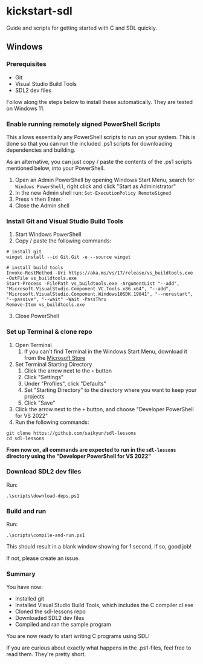 # kickstart-sdl

Guide and scripts for getting started with C and SDL quickly.

## Windows

### Prerequisites

* Git
* Visual Studio Build Tools
* SDL2 dev files

Follow along the steps below to install these automatically. They are tested on Windows 11.

### Enable running remotely signed PowerShell Scripts

This allows essentially any PowerShell scripts to run on your system. This is done so that you can run the included .ps1 scripts for downloading dependencies and building.

As an alternative, you can just copy / paste the contents of the .ps1 scripts mentioned below, into your PowerShell.

1. Open an Admin PowerShell by opening Windows Start Menu, search for `Windows PowerShell`, right click and click "Start as Administrator"
2. In the new Admin shell run: `Set-ExecutionPolicy RemoteSigned`
3. Press `Y` then Enter.
4. Close the Admin shell

### Install Git and Visual Studio Build Tools

1. Start Windows PowerShell
2. Copy / paste the following commands:
```
# install git
winget install --id Git.Git -e --source winget

# install build tools
Invoke-RestMethod -Uri https://aka.ms/vs/17/release/vs_buildtools.exe -OutFile vs_buildtools.exe
Start-Process -FilePath vs_buildtools.exe -ArgumentList "--add", "Microsoft.VisualStudio.Component.VC.Tools.x86.x64", "--add", "Microsoft.VisualStudio.Component.Windows10SDK.19041", "--norestart", "--passive", "--wait" -Wait -PassThru
Remove-Item vs_buildtools.exe
```
3. Close PowerShell

### Set up Terminal & clone repo

1. Open Terminal
   1. If you can't find Terminal in the Windows Start Menu, download it from the [Microsoft Store](https://apps.microsoft.com/store/detail/windows-terminal/9N0DX20HK701)
2. Set Terminal Starting Directory
   1. Click the arrow next to the `+` button
   2. Click "Settings"
   3. Under "Profiles", click "Defaults"
   4. Set "Starting Directory" to the directory where you want to keep your projects
   5. Click "Save"
3. Click the arrow next to the `+` button, and choose "Developer PowerShell for VS 2022"
4. Run the following commands:
```
git clone https://github.com/saikyun/sdl-lessons
cd sdl-lessons
```

**From now on, all commands are expected to run in the `sdl-lessons` directory using the "Developer PowerShell for VS 2022"**

### Download SDL2 dev files

Run:
```
.\scripts\download-deps.ps1
```

### Build and run

Run:
```
.\scripts\compile-and-run.ps1
```

This should result in a blank window showing for 1 second, if so, good job!

If not, please create an issue.

### Summary

You have now:
* Installed git
* Installed Visual Studio Build Tools, which includes the C compiler cl.exe
* Cloned the sdl-lessons repo
* Downloaded SDL2 dev files
* Compiled and ran the sample program

You are now ready to start writing C programs using SDL!

If you are curious about exactly what happens in the .ps1-files, feel free to read them. They're pretty short.
